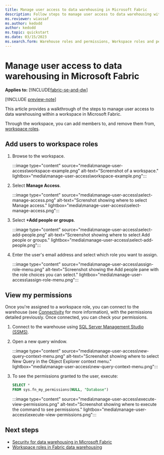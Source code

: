 ```yaml
---
title: Manage user access to data warehousing in Microsoft Fabric
description: Follow steps to manage user access to data warehousing within a workspace in Microsoft Fabric.
ms.reviewer: wiassaf
ms.author: kedodd
author: kedodd
ms.topic: quickstart
ms.date: 03/15/2023
ms.search.form: Warehouse roles and permissions, Workspace roles and permissions
---
```


# Manage user access to data warehousing in Microsoft Fabric

**Applies to:** [!INCLUDE[fabric-se-and-dw](includes/applies-to-version/fabric-se-and-dw.md)]

[!INCLUDE [preview-note](../includes/preview-note.md)]

This article provides a walkthrough of the steps to manage user access to data warehousing within a workspace in Microsoft Fabric.

Through the workspace, you can add members to, and remove them from, [workspace roles](workspace-roles.md).

## Add users to workspace roles

1. Browse to the workspace.

   :::image type="content" source="media\manage-user-access\workspace-example.png" alt-text="Screenshot of a workspace." lightbox="media\manage-user-access\workspace-example.png":::

1. Select **Manage Access**.

   :::image type="content" source="media\manage-user-access\select-manage-access.png" alt-text="Screnshot showing where to select Manage access." lightbox="media\manage-user-access\select-manage-access.png":::

1. Select **+Add people or groups**.

   :::image type="content" source="media\manage-user-access\select-add-people.png" alt-text="Screenshot showing where to select Add people or groups." lightbox="media\manage-user-access\select-add-people.png":::

1. Enter the user's email address and select which role you want to assign.

   :::image type="content" source="media\manage-user-access\assign-role-menu.png" alt-text="Screenshot showing the Add people pane with the role choices you can select." lightbox="media\manage-user-access\assign-role-menu.png":::

## View my permissions

Once you're assigned to a workspace role, you can connect to the warehouse (see [Connectivity](connectivity.md) for more information), with the permissions detailed previously. Once connected, you can check your permissions.

1. Connect to the warehouse using [SQL Server Management Studio (SSMS)](https://aka.ms/ssms).

1. Open a new query window.

   :::image type="content" source="media\manage-user-access\new-query-context-menu.png" alt-text="Screenshot showing where to select New Query in the Object Explorer context menu." lightbox="media\manage-user-access\new-query-context-menu.png":::

1. To see the permissions granted to the user, execute:

   ```sql
   SELECT *
   FROM sys.fn_my_permissions(NULL, "Database")
   ```

   :::image type="content" source="media\manage-user-access\execute-view-permissions.png" alt-text="Screenshot showing where to execute the command to see permissions." lightbox="media\manage-user-access\execute-view-permissions.png":::

## Next steps

- [Security for data warehousing in Microsoft Fabric](security.md)
- [Workspace roles in Fabric data warehousing](workspace-roles.md)
